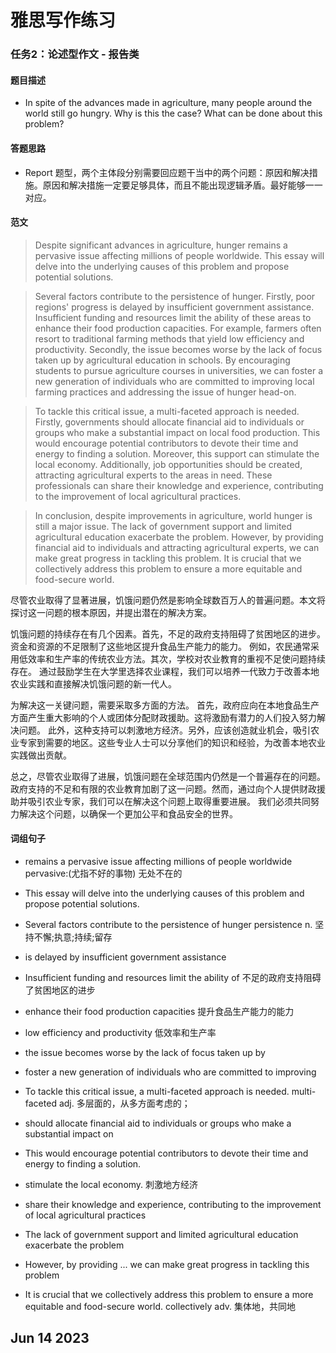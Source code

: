 # 雅思写作练习

### 任务2：论述型作文 - 报告类

#### 题目描述

- In spite of the advances made in agriculture, many people around the world still go hungry. 
  Why is this the case? 
  What can be done about this problem?

#### 答题思路

- Report 题型，两个主体段分别需要回应题干当中的两个问题：原因和解决措施。原因和解决措施一定要足够具体，而且不能出现逻辑矛盾。最好能够一一对应。

#### 范文
> Despite significant advances in agriculture, hunger remains a pervasive issue affecting millions of people worldwide. 
  This essay will delve into the underlying causes of this problem and propose potential solutions.
  
> Several factors contribute to the persistence of hunger. 
  Firstly, poor regions' progress is delayed by insufficient government assistance. 
  Insufficient funding and resources limit the ability of these areas to enhance their food production capacities. 
  For example, farmers often resort to traditional farming methods that yield low efficiency and productivity. 
  Secondly, the issue becomes worse by the lack of focus taken up by agricultural education in schools.
  By encouraging students to pursue agriculture courses in universities, we can foster a new generation of individuals who are committed to improving local farming practices and addressing the issue of hunger head-on.
  
> To tackle this critical issue, a multi-faceted approach is needed. 
  Firstly, governments should allocate financial aid to individuals or groups who make a substantial impact on local food production. 
  This would encourage potential contributors to devote their time and energy to finding a solution. 
  Moreover, this support can stimulate the local economy. 
  Additionally, job opportunities should be created, attracting agricultural experts to the areas in need. 
  These professionals can share their knowledge and experience, contributing to the improvement of local agricultural practices.

> In conclusion, despite improvements in agriculture, world hunger is still a major issue. 
  The lack of government support and limited agricultural education exacerbate the problem. 
  However, by providing financial aid to individuals and attracting agricultural experts, we can make great progress in tackling this problem.
  It is crucial that we collectively address this problem to ensure a more equitable and food-secure world.

尽管农业取得了显著进展，饥饿问题仍然是影响全球数百万人的普遍问题。本文将探讨这一问题的根本原因，并提出潜在的解决方案。

饥饿问题的持续存在有几个因素。首先，不足的政府支持阻碍了贫困地区的进步。资金和资源的不足限制了这些地区提升食品生产能力的能力。
例如，农民通常采用低效率和生产率的传统农业方法。其次，学校对农业教育的重视不足使问题持续存在。
通过鼓励学生在大学里选择农业课程，我们可以培养一代致力于改善本地农业实践和直接解决饥饿问题的新一代人。

为解决这一关键问题，需要采取多方面的方法。
首先，政府应向在本地食品生产方面产生重大影响的个人或团体分配财政援助。这将激励有潜力的人们投入努力解决问题。
此外，这种支持可以刺激地方经济。另外，应该创造就业机会，吸引农业专家到需要的地区。这些专业人士可以分享他们的知识和经验，为改善本地农业实践做出贡献。

总之，尽管农业取得了进展，饥饿问题在全球范围内仍然是一个普遍存在的问题。
政府支持的不足和有限的农业教育加剧了这一问题。然而，通过向个人提供财政援助并吸引农业专家，我们可以在解决这个问题上取得重要进展。
我们必须共同努力解决这个问题，以确保一个更加公平和食品安全的世界。



#### 词组句子
- remains a pervasive issue affecting millions of people worldwide                   pervasive:(尤指不好的事物) 无处不在的

- This essay will delve into the underlying causes of this problem and propose potential solutions.

- Several factors contribute to the persistence of hunger                            persistence  n. 坚持不懈;执意;持续;留存

- is delayed by insufficient government assistance

- Insufficient funding and resources limit the ability of  不足的政府支持阻碍了贫困地区的进步

- enhance their food production capacities 提升食品生产能力的能力

- low efficiency and productivity 低效率和生产率

- the issue becomes worse by the lack of focus taken up by 

- foster a new generation of individuals who are committed to improving

- To tackle this critical issue, a multi-faceted approach is needed.                   multi-faceted   adj. 多层面的，从多方面考虑的；

- should allocate financial aid to individuals or groups who make a substantial impact on

- This would encourage potential contributors to devote their time and energy to finding a solution. 

- stimulate the local economy. 刺激地方经济

- share their knowledge and experience, contributing to the improvement of local agricultural practices

- The lack of government support and limited agricultural education exacerbate the problem

- However, by providing ... we can make great progress in tackling this problem

- It is crucial that we collectively address this problem to ensure a more equitable and food-secure world.          collectively adv. 集体地，共同地



## Jun 14 2023
